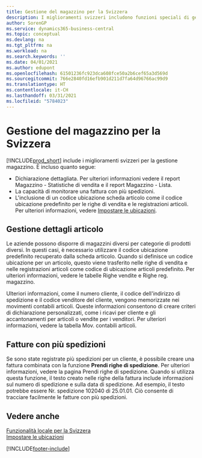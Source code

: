 ```yaml
---
title: Gestione del magazzino per la Svizzera
description: I miglioramenti svizzeri includono funzioni speciali di gestione magazzino.
author: SorenGP
ms.service: dynamics365-business-central
ms.topic: conceptual
ms.devlang: na
ms.tgt_pltfrm: na
ms.workload: na
ms.search.keywords: ''
ms.date: 04/01/2021
ms.author: edupont
ms.openlocfilehash: 61501236fc923dca608fce50a2b6cef65a3d569d
ms.sourcegitcommit: 766e2840fd16efb901d211d7fa64d96766ac99d9
ms.translationtype: HT
ms.contentlocale: it-CH
ms.lasthandoff: 03/31/2021
ms.locfileid: "5784023"
---
```

# <a name="swiss-inventory-management"></a>Gestione del magazzino per la Svizzera
[!INCLUDE[prod_short](../../includes/prod_short.md)] include i miglioramenti svizzeri per la gestione magazzino. È incluso quanto segue:  

- Dichiarazione dettagliata.  Per ulteriori informazioni vedere il report Magazzino - Statistiche di vendita e il report Magazzino - Lista.  
- La capacità di monitorare una fattura con più spedizioni.  
- L'inclusione di un codice ubicazione scheda articolo come il codice ubicazione predefinito per le righe di vendita e le registrazioni articoli. Per ulteriori informazioni, vedere [Impostare le ubicazioni](../../inventory-how-setup-locations.md).

## <a name="managing-item-details"></a>Gestione dettagli articolo  
Le aziende possono disporre di magazzini diversi per categorie di prodotti diversi. In questi casi, è necessario utilizzare il codice ubicazione predefinito recuperato dalla scheda articolo. Quando si definisce un codice ubicazione per un articolo, questo viene trasferito nelle righe di vendita e nelle registrazioni articoli come codice di ubicazione articoli predefinito. Per ulteriori informazioni, vedere le tabelle Righe vendite e Righe reg. magazzino.  

Ulteriori informazioni, come il numero cliente, il codice dell'indirizzo di spedizione e il codice venditore del cliente, vengono memorizzate nei movimenti contabili articoli. Queste informazioni consentono di creare criteri di dichiarazione personalizzati, come i ricavi per cliente e gli accantonamenti per articoli o vendite per i venditori. Per ulteriori informazioni, vedere la tabella Mov. contabili articoli.  

## <a name="invoices-with-multiple-shipments"></a>Fatture con più spedizioni  
Se sono state registrate più spedizioni per un cliente, è possibile creare una fattura combinata con la funzione **Prendi righe di spedizione**. Per ulteriori informazioni, vedere la pagina Prendi righe di spedizione. Quando si utilizza questa funzione, il testo creato nelle righe della fattura include informazioni sul numero di spedizione e sulla data di spedizione. Ad esempio, il testo potrebbe essere Nr. spedizione 102040 di 25.01.01. Ciò consente di tracciare facilmente le fatture con più spedizioni.  

## <a name="see-also"></a>Vedere anche  
 [Funzionalità locale per la Svizzera](switzerland-local-functionality.md)   
 [Impostare le ubicazioni](../../inventory-how-setup-locations.md)


[!INCLUDE[footer-include](../../includes/footer-banner.md)]